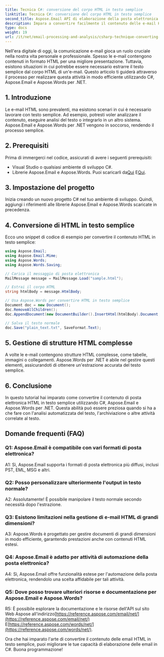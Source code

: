 ```yaml
---
title: Tecnica C#: conversione del corpo HTML in testo semplice
linktitle: Tecnica C#: conversione del corpo HTML in testo semplice
second_title: Aspose.Email API di elaborazione della posta elettronica .NET
description: Impara a convertire facilmente il contenuto delle e-mail HTML in testo semplice utilizzando Aspose.Email per .NET. Guida e codice dettagliati. Esplora ora!
type: docs
weight: 19
url: /it/net/email-processing-and-analysis/csharp-technique-converting-html-body-to-plain-text/
---
```


Nell'era digitale di oggi, la comunicazione e-mail gioca un ruolo cruciale nella nostra vita personale e professionale. Spesso le e-mail contengono contenuti in formato HTML per una migliore presentazione. Tuttavia, esistono situazioni in cui potrebbe essere necessario estrarre il testo semplice dal corpo HTML di un'e-mail. Questo articolo ti guiderà attraverso il processo per realizzare questa attività in modo efficiente utilizzando C#, Aspose.Email e Aspose.Words per .NET.

## 1. Introduzione

Le e-mail HTML sono prevalenti, ma esistono scenari in cui è necessario lavorare con testo semplice. Ad esempio, potresti voler analizzare il contenuto, eseguire analisi del testo o integrarlo in un altro sistema. Aspose.Email e Aspose.Words per .NET vengono in soccorso, rendendo il processo semplice.

## 2. Prerequisiti

Prima di immergerci nel codice, assicurati di avere i seguenti prerequisiti:
- Visual Studio o qualsiasi ambiente di sviluppo C#.
-  Librerie Aspose.Email e Aspose.Words. Puoi scaricarli da[Qui](https://releases.aspose.com/email/net/) E[Qui](https://releases.aspose.com/words/net/).

## 3. Impostazione del progetto

Inizia creando un nuovo progetto C# nel tuo ambiente di sviluppo. Quindi, aggiungi i riferimenti alle librerie Aspose.Email e Aspose.Words scaricate in precedenza.

## 4. Conversione di HTML in testo semplice

Ecco uno snippet di codice di esempio per convertire il contenuto HTML in testo semplice:

```csharp
using Aspose.Email;
using Aspose.Email.Mime;
using Aspose.Words;
using Aspose.Words.Saving;

// Carica il messaggio di posta elettronica
MailMessage message = MailMessage.Load("sample.html");

// Estrai il corpo HTML
string htmlBody = message.HtmlBody;

// Usa Aspose.Words per convertire HTML in testo semplice
Document doc = new Document();
doc.RemoveAllChildren();
doc.AppendDocument(new DocumentBuilder().InsertHtml(htmlBody).Document, ImportFormatMode.KeepSourceFormatting);

// Salva il testo normale
doc.Save("plain_text.txt", SaveFormat.Text);
```

## 5. Gestione di strutture HTML complesse

A volte le e-mail contengono strutture HTML complesse, come tabelle, immagini o collegamenti. Aspose.Words per .NET è abile nel gestire questi elementi, assicurandoti di ottenere un'estrazione accurata del testo semplice.

## 6. Conclusione

In questo tutorial hai imparato come convertire il contenuto di posta elettronica HTML in testo semplice utilizzando C#, Aspose.Email e Aspose.Words per .NET. Questa abilità può essere preziosa quando si ha a che fare con l'analisi automatizzata del testo, l'archiviazione o altre attività correlate al testo.

## Domande frequenti (FAQ)

### Q1: Aspose.Email è compatibile con vari formati di posta elettronica?
A1: Sì, Aspose.Email supporta i formati di posta elettronica più diffusi, inclusi PST, EML, MSG e altri.

### Q2: Posso personalizzare ulteriormente l'output in testo normale?
A2: Assolutamente! È possibile manipolare il testo normale secondo necessità dopo l'estrazione.

### Q3: Esistono limitazioni nella gestione di e-mail HTML di grandi dimensioni?
A3: Aspose.Words è progettato per gestire documenti di grandi dimensioni in modo efficiente, garantendo prestazioni anche con contenuti HTML estesi.

### Q4: Aspose.Email è adatto per attività di automazione della posta elettronica?
A4: Sì, Aspose.Email offre funzionalità estese per l'automazione della posta elettronica, rendendolo una scelta affidabile per tali attività.

### Q5: Dove posso trovare ulteriori risorse e documentazione per Aspose.Email e Aspose.Words?
 R5: È possibile esplorare la documentazione e le risorse dell'API sul sito Web Aspose all'indirizzo[https://reference.aspose.com/email/net/](https://reference.aspose.com/email/net/) E[https://reference.aspose.com/words/net/](https://reference.aspose.com/words/net/).

Ora che hai imparato l'arte di convertire il contenuto delle email HTML in testo semplice, puoi migliorare le tue capacità di elaborazione delle email in C#. Buona programmazione!